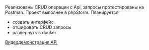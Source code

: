 Реализованы CRUD операции с Api, запросы протестированы на Postman. Проект выполнен в phpStorm.
Планируется:
- создать интерфейс
- отшифовать CRUD запросы
- развернуть в docker
  
[Видеодемонстрация API](https://drive.google.com/file/d/13mJk9iMlGcjY9hsyiikaxLWRNCuUNlw9/view?usp=drive_link)

